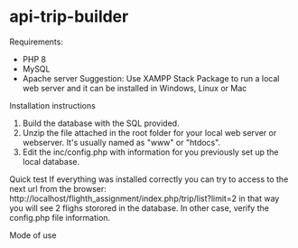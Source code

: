 # api-trip-builder
Requirements:
- PHP 8
- MySQL
- Apache server
Suggestion: Use XAMPP Stack Package to run a local web server and it can be installed in Windows, Linux or Mac 

Installation instructions

1. Build the database with the SQL provided.
2. Unzip the file attached in the root folder for your local web server or webserver. It's usually named as "www" or "htdocs".
3. Edit the inc/config.php with information for you previously set up the local database.

Quick test
If everything was installed correctly you can try to access to the next url from the browser: http://localhost/flighth_assignment/index.php/trip/list?limit=2 in that way you will see 2 flighs storored in the database. In other case, verify the config.php file information. 

Mode of use
